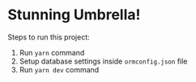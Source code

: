 # Stunning Umbrella!

Steps to run this project:

1. Run `yarn` command
2. Setup database settings inside `ormconfig.json` file
3. Run `yarn dev` command
